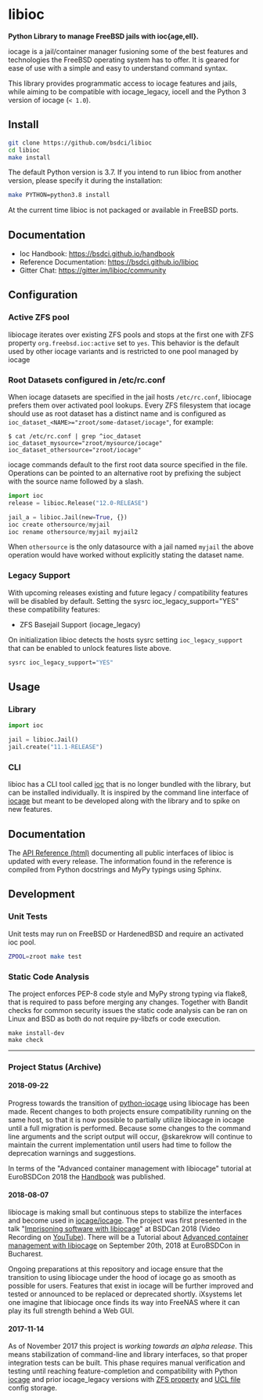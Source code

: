 # libioc

**Python Library to manage FreeBSD jails with ioc{age,ell}.**

iocage is a jail/container manager fusioning some of the best features and technologies the FreeBSD operating system has to offer.
It is geared for ease of use with a simple and easy to understand command syntax.

This library provides programmatic access to iocage features and jails, while aiming to be compatible with iocage_legacy, iocell and the Python 3 version of iocage (`< 1.0`).

## Install

```sh
git clone https://github.com/bsdci/libioc
cd libioc
make install
```

The default Python version is 3.7. If you intend to run libioc from another version, please specify it during the installation:

```sh
make PYTHON=python3.8 install
```

At the current time libioc is not packaged or available in FreeBSD ports.

## Documentation

- Ioc Handbook: https://bsdci.github.io/handbook
- Reference Documentation: https://bsdci.github.io/libioc
- Gitter Chat: https://gitter.im/libioc/community

## Configuration

### Active ZFS pool

libiocage iterates over existing ZFS pools and stops at the first one with ZFS property `org.freebsd.ioc:active` set to `yes`.
This behavior is the default used by other iocage variants and is restricted to one pool managed by iocage

### Root Datasets configured in /etc/rc.conf

When iocage datasets are specified in the jail hosts `/etc/rc.conf`, libiocage prefers them over activated pool lookups.
Every ZFS filesystem that iocage should use as root dataset has a distinct name and is configured as `ioc_dataset_<NAME>="zroot/some-dataset/iocage"`, for example:

```
$ cat /etc/rc.conf | grep ^ioc_dataset
ioc_dataset_mysource="zroot/mysource/iocage"
ioc_dataset_othersource="zroot/iocage"
```

iocage commands default to the first root data source specified in the file.
Operations can be pointed to an alternative root by prefixing the subject with the source name followed by a slash.

```python
import ioc
release = libioc.Release("12.0-RELEASE")

jail_a = libioc.Jail(new=True, {})
ioc create othersource/myjail
ioc rename othersource/myjail myjail2
```

When `othersource` is the only datasource with a jail named `myjail` the above operation would have worked without explicitly stating the dataset name.

### Legacy Support

With upcoming releases existing and future legacy / compatibility features will be disabled by default. Setting the sysrc ioc_legacy_support="YES" these compatibility features:

- ZFS Basejail Support (iocage_legacy)

On initialization libioc detects the hosts sysrc setting `ioc_legacy_support` that can be enabled to unlock features liste above.

```sh
sysrc ioc_legacy_support="YES"
```

## Usage

### Library

```python
import ioc

jail = libioc.Jail()
jail.create("11.1-RELEASE")
```

### CLI

libioc has a CLI tool called [ioc](https://github.com/bsdci/ioc) that is no longer bundled with the library, but can be installed individually.
It is inspired by the command line interface of [iocage](https://github.com/iocage/iocage) but meant to be developed along with the library and to spike on new features.

## Documentation

The [API Reference (html)](https://bsdci.github.io/libioc) documenting all public interfaces of libioc is updated with every release.
The information found in the reference is compiled from Python docstrings and MyPy typings using Sphinx.

## Development

### Unit Tests

Unit tests may run on FreeBSD or HardenedBSD and require an activated ioc pool.

```sh
ZPOOL=zroot make test
```

### Static Code Analysis

The project enforces PEP-8 code style and MyPy strong typing via flake8, that is required to pass before merging any changes.
Together with Bandit checks for common security issues the static code analysis can be ran on Linux and BSD as both do not require py-libzfs or code execution.

```
make install-dev
make check
```

---

### Project Status (Archive)

#### 2018-09-22
Progress towards the transition of [python-iocage](https://github.com/iocage/iocage) using libiocage has been made.
Recent changes to both projects ensure compatibility running on the same host, so that it is now possible to partially utilize libiocage in iocage until a full migration is performed.
Because some changes to the command line arguments and the script output will occur, @skarekrow will continue to maintain the current implementation until users had time to follow the deprecation warnings and suggestions.

In terms of the "Advanced container management with libiocage" tutorial at EuroBSDCon 2018 the [Handbook](https://bsdci.github.io/handbook) was published.

#### 2018-08-07
libiocage is making small but continuous steps to stabilize the interfaces and become used in [iocage/iocage](https://github.com/iocage/iocage).
The project was first presented in the talk "[Imprisoning software with libiocage](https://www.bsdcan.org/2018/schedule/events/957.en.html)" at BSDCan 2018 (Video Recording on [YouTube](https://www.youtube.com/watch?v=CTGc3zYToh0)).
There will be a Tutorial about [Advanced container management with libiocage](https://2018.eurobsdcon.org/tutorial-speakers/#StefanGronke) on September 20th, 2018 at EuroBSDCon in Bucharest.

Ongoing preparations at this repository and iocage ensure that the transition to using libiocage under the hood of iocage go as smooth as possible for users.
Features that exist in iocage will be further improved and tested or announced to be replaced or deprecated shortly.
iXsystems let one imagine that libiocage once finds its way into FreeNAS where it can play its full strength behind a Web GUI.

#### 2017-11-14
As of November 2017 this project is *working towards an alpha release*.
This means stabilization of command-line and library interfaces, so that proper integration tests can be built.
This phase requires manual verification and testing until reaching feature-completion and compatibility with Python [iocage](https://github.com/iocage/iocage) and prior iocage_legacy versions with [ZFS property](https://github.com/iocage/iocage_legacy/tree/master) and [UCL file](https://github.com/iocage/iocage_legacy) config storage.
